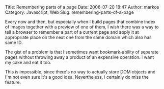 Title: Remembering parts of a page
Date: 2006-07-20 18:47
Author: markos
Category: Javascript, Web
Slug: remembering-parts-of-a-page

Every now and then, but especially when I build pages that combine index
of images together with a preview of one of them, I wish there was a way
to tell a browser to remember a part of a current page and apply it at
appropriate place on the next one from the same domain which also has
same ID.

The gist of a problem is that I sometimes want bookmark-ability of
separate pages without throwing away a product of an expensive
operation. I want my cake and eat it too.

This is impossible, since there's no way to actually store DOM objects
and I'm not even sure it's a good idea. Nevertheless, I certainly do
miss the feature.

